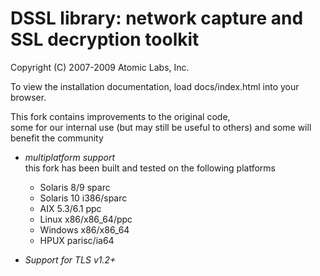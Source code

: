 # DSSL library: network capture and SSL decryption toolkit

Copyright (C) 2007-2009 Atomic Labs, Inc.

To view the installation documentation, load docs/index.html into your browser.

This fork contains improvements to the original code,<br />
some for our internal use (but may still be useful to others) and some will benefit the community

 * _multiplatform support_<br />
   this fork has been built and tested on the following platforms
   * Solaris 8/9 sparc
   * Solaris 10 i386/sparc
   * AIX 5.3/6.1 ppc
   * Linux x86/x86_64/ppc
   * Windows x86/x86_64
   * HPUX parisc/ia64
   
 * _Support for TLS v1.2+_

